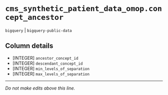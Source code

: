 # `cms_synthetic_patient_data_omop.concept_ancestor`
`bigquery` | `bigquery-public-data`

## Column details
* [INTEGER]   `ancestor_concept_id`
* [INTEGER]   `descendant_concept_id`
* [INTEGER]   `min_levels_of_separation`
* [INTEGER]   `max_levels_of_separation`

-------------------------------------------------------------------------------
*Do not make edits above this line.*
